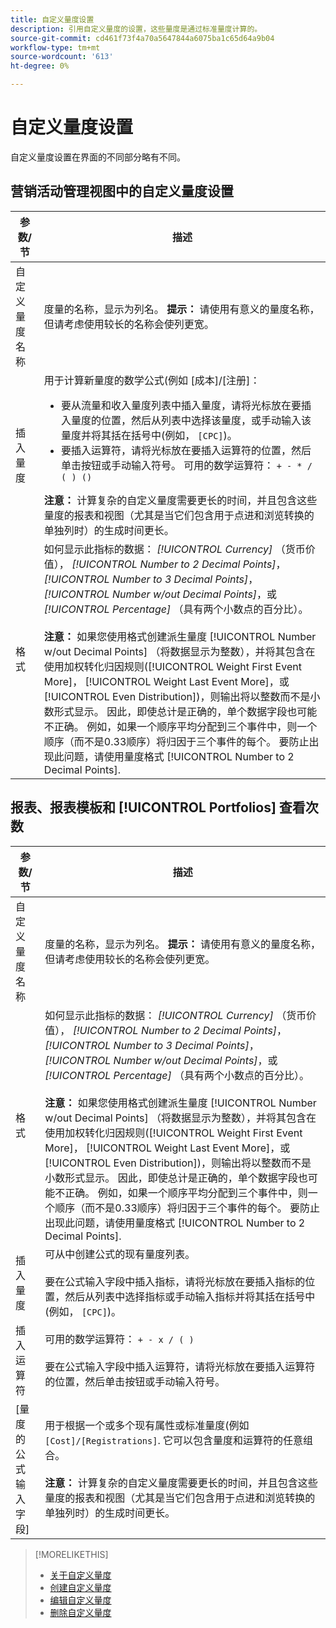 ```yaml
---
title: 自定义量度设置
description: 引用自定义量度的设置，这些量度是通过标准量度计算的。
source-git-commit: cd461f73f4a70a5647844a6075ba1c65d64a9b04
workflow-type: tm+mt
source-wordcount: '613'
ht-degree: 0%

---
```


# 自定义量度设置

自定义量度设置在界面的不同部分略有不同。

## 营销活动管理视图中的自定义量度设置

| 参数/节 | 描述 |
|----|----|
| 自定义量度名称 | 度量的名称，显示为列名。 <b>提示：</b> 请使用有意义的量度名称，但请考虑使用较长的名称会使列更宽。 |
| 插入量度 | 用于计算新量度的数学公式(例如 [成本]/[注册]：<ul><li>要从流量和收入量度列表中插入量度，请将光标放在要插入量度的位置，然后从列表中选择该量度，或手动输入该量度并将其括在括号中(例如， `[CPC]`)。</li><li>要插入运算符，请将光标放在要插入运算符的位置，然后单击按钮或手动输入符号。 可用的数学运算符： `+ - * / ( ) ()`</li></ul><b>注意：</b> 计算复杂的自定义量度需要更长的时间，并且包含这些量度的报表和视图（尤其是当它们包含用于点进和浏览转换的单独列时）的生成时间更长。 |
| 格式 | 如何显示此指标的数据： *[!UICONTROL Currency]* （货币价值）， *[!UICONTROL Number to 2 Decimal Points]*， *[!UICONTROL Number to 3 Decimal Points]*， *[!UICONTROL Number w/out Decimal Points]*，或 *[!UICONTROL Percentage]* （具有两个小数点的百分比）。<br><br><b>注意：</b> 如果您使用格式创建派生量度 [!UICONTROL Number w/out Decimal Points] （将数据显示为整数），并将其包含在使用加权转化归因规则([!UICONTROL Weight First Event More]， [!UICONTROL Weight Last Event More]，或 [!UICONTROL Even Distribution])，则输出将以整数而不是小数形式显示。 因此，即使总计是正确的，单个数据字段也可能不正确。 例如，如果一个顺序平均分配到三个事件中，则一个顺序（而不是0.33顺序）将归因于三个事件的每个。 要防止出现此问题，请使用量度格式 [!UICONTROL Number to 2 Decimal Points]. |

## 报表、报表模板和 [!UICONTROL Portfolios] 查看次数

| 参数/节 | 描述 |
|----|----|
| 自定义量度名称 | 度量的名称，显示为列名。 <b>提示：</b> 请使用有意义的量度名称，但请考虑使用较长的名称会使列更宽。 |
| 格式 | 如何显示此指标的数据： *[!UICONTROL Currency]* （货币价值）， *[!UICONTROL Number to 2 Decimal Points]*， *[!UICONTROL Number to 3 Decimal Points]*， *[!UICONTROL Number w/out Decimal Points]*，或 *[!UICONTROL Percentage]* （具有两个小数点的百分比）。<br><br><b>注意：</b> 如果您使用格式创建派生量度 [!UICONTROL Number w/out Decimal Points] （将数据显示为整数），并将其包含在使用加权转化归因规则([!UICONTROL Weight First Event More]， [!UICONTROL Weight Last Event More]，或 [!UICONTROL Even Distribution])，则输出将以整数而不是小数形式显示。 因此，即使总计是正确的，单个数据字段也可能不正确。 例如，如果一个顺序平均分配到三个事件中，则一个顺序（而不是0.33顺序）将归因于三个事件的每个。 要防止出现此问题，请使用量度格式 [!UICONTROL Number to 2 Decimal Points]. |
| 插入量度 | 可从中创建公式的现有量度列表。<br><br>要在公式输入字段中插入指标，请将光标放在要插入指标的位置，然后从列表中选择指标或手动输入指标并将其括在括号中(例如， `[CPC]`)。 |
| 插入运算符 | 可用的数学运算符： `+ - x / ( )`<br><br>要在公式输入字段中插入运算符，请将光标放在要插入运算符的位置，然后单击按钮或手动输入符号。 |
| [量度的公式输入字段] | 用于根据一个或多个现有属性或标准量度(例如 `[Cost]/[Registrations]`. 它可以包含量度和运算符的任意组合。<br><br><b>注意：</b> 计算复杂的自定义量度需要更长的时间，并且包含这些量度的报表和视图（尤其是当它们包含用于点进和浏览转换的单独列时）的生成时间更长。 |

>[!MORELIKETHIS]
>
>* [关于自定义量度](custom-metric-about.md)
>* [创建自定义量度](custom-metric-create.md)
>* [编辑自定义量度](custom-metric-edit.md)
>* [删除自定义量度](custom-metric-delete.md)

